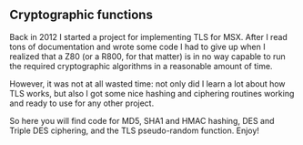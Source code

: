 ﻿## Cryptographic functions

Back in 2012 I started a project for implementing TLS for MSX. After I read tons of documentation and wrote some code I had to give up when I realized that a Z80 (or a R800, for that matter) is in no way capable to run the required cryptographic algorithms in a reasonable amount of time.

However, it was not at all wasted time: not only did I learn a lot about how TLS works, but also I got some nice hashing and ciphering routines working and ready to use for any other project.

So here you will find code for MD5, SHA1 and HMAC hashing, DES and Triple DES ciphering, and the TLS pseudo-random function. Enjoy!
